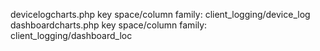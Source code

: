 devicelogcharts.php
	key space/column family: client_logging/device_log
dashboardcharts.php
	key space/column family: client_logging/dashboard_loc
